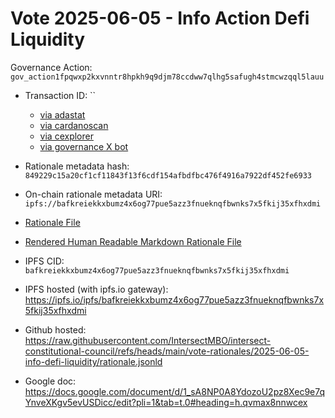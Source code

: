 
# Vote 2025-06-05 - Info Action Defi Liquidity

Governance Action: `gov_action1fpqwxp2kxvnntr8hpkh9q9djm78ccdww7qlhg5safugh4stmcwzqql5lauu`

- Transaction ID: ``
  - [via adastat](https://adastat.net/transactions/)
  - [via cardanoscan](https://cardanoscan.io/vote/)
  - [via cexplorer](https://cexplorer.io/tx//governance#data)
  - [via governance X bot](https://x.com/GovActions/status/)

- Rationale metadata hash: `849229c15a20cf1cf11843f13f6cdf154afbdfbc476f4916a7922df452fe6933`
- On-chain rationale metadata URI: `ipfs://bafkreiekkxbumz4x6og77pue5azz3fnueknqfbwnks7x5fkij35xfhxdmi`

- [Rationale File](./rationale.jsonld)
- [Rendered Human Readable Markdown Rationale File](./rationale.jsonld.md)

- IPFS CID: `bafkreiekkxbumz4x6og77pue5azz3fnueknqfbwnks7x5fkij35xfhxdmi`
- IPFS hosted (with ipfs.io gateway): <https://ipfs.io/ipfs/bafkreiekkxbumz4x6og77pue5azz3fnueknqfbwnks7x5fkij35xfhxdmi>

- Github hosted: <https://raw.githubusercontent.com/IntersectMBO/intersect-constitutional-council/refs/heads/main/vote-rationales/2025-06-05-info-defi-liquidity/rationale.jsonld>
- Google doc: <https://docs.google.com/document/d/1_sA8NP0A8YdozoU2pz8Xec9e7qYnveXKgv5evUSDicc/edit?pli=1&tab=t.0#heading=h.qvmax8nnwcex>
